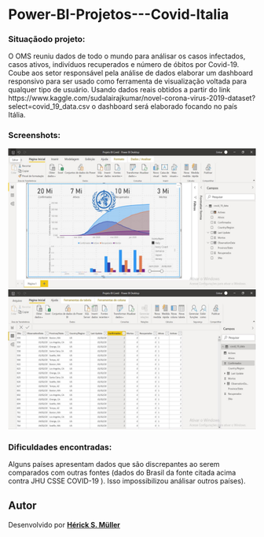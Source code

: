 # Power-BI-Projetos---Covid-Italia

<h3>Situaçãodo projeto:</h3>

<p> O OMS reuniu dados de todo o mundo para análisar os casos infectados, casos ativos, indivíduos recuperados e número de óbitos por Covid-19. Coube aos setor responsável pela análise de dados elaborar um dashboard responsivo para ser usado como ferramenta de visualização voltada para qualquer tipo de usuário. Usando dados reais obtidos a partir do link https://www.kaggle.com/sudalairajkumar/novel-corona-virus-2019-dataset?select=covid_19_data.csv  o dashboard será elaborado focando no país Itália.</p>

<h3>Screenshots:</h3>
<img src="./img/screen01.jpeg">
<img src="./img/screen02.jpeg">
    
<h3> Dificuldades encontradas:</h3>
  
<p> Alguns países apresentam dados que  são discrepantes ao serem comparados com outras fontes (dados do Brasil da fonte citada acima contra JHU CSSE COVID-19 ). Isso impossibilizou análisar outros países). </p>


## Autor

Desenvolvido por [**Hérick S. Müller**](https://www.linkedin.com/in/herick-muller/)
